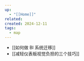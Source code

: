 ```yaml
---
up:
  - "[[Home]]"
related: 
created: 2024-12-11
tags:
  - map
---
```

- [[如何做 BI 系统迁移]]
- [[减轻仪表板视觉负担的三个技巧]]